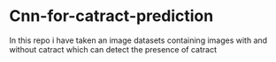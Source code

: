 # Cnn-for-catract-prediction
In this repo i have taken an image datasets containing images with and without catract which can detect the presence of catract
